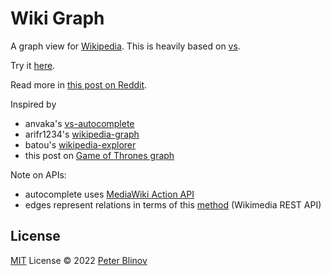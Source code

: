 # Wiki Graph

A graph view for [Wikipedia](https://www.wikipedia.org/). This is heavily based on [vs](https://github.com/anvaka/vs).

Try it [here](https://blinpete.github.io/wiki-graph/?lang=en&query=Erwin%20Schr%C3%B6dinger).

Read more in [this post on Reddit](https://www.reddit.com/r/dataisbeautiful/comments/10tj7cq/graph_view_for_wikipedia_articles_details_in_the/).

Inspired by

- anvaka's [vs-autocomplete](https://anvaka.github.io/vs/?query=)
- arifr1234's [wikipedia-graph](https://arifr1234.github.io/wikipedia-graph/)
- batou's [wikipedia-explorer](https://www.producthunt.com/products/explorer-explore-human-knowledge)
- this post on [Game of Thrones graph](https://blog.miz.space/research/2019/06/05/wikipedia-graph-dataset-neo4j-mongodb-time-series-networks/)

Note on APIs:

- autocomplete uses [MediaWiki Action API](https://www.mediawiki.org/wiki/API:Main_page)
- edges represent relations in terms of this [method](https://en.wikipedia.org/api/rest_v1/#/Page%20content/getRelatedPages) (Wikimedia REST API)

## License

[MIT](./LICENSE) License © 2022 [Peter Blinov](https://github.com/blinpete)
